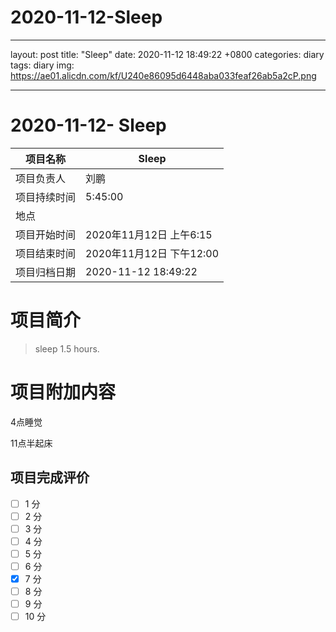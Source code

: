 #  2020-11-12-Sleep
- - - -
layout: post
title: "Sleep"
date: 2020-11-12 18:49:22 +0800
categories: diary
tags: diary
img: https://ae01.alicdn.com/kf/U240e86095d6448aba033feaf26ab5a2cP.png
- - - -

#  2020-11-12- Sleep


| 项目名称     |    Sleep      |
| ------------ | ----------------------- |
| 项目负责人   | 刘鹏                    |
| 项目持续时间 | 5:45:00                 |
| 地点         |     |
| 项目开始时间 | 2020年11月12日 上午6:15 |
| 项目结束时间 | 2020年11月12日 下午12:00 |
| 项目归档日期 | 2020-11-12 18:49:22  |

# 项目简介
> sleep 1.5 hours.  


# 项目附加内容



4点睡觉

11点半起床



## 项目完成评价

- [ ]  1 分
- [ ]  2 分
- [ ]  3 分
- [ ]  4 分
- [ ]  5 分
- [ ]  6 分
- [x]  7 分
- [ ]  8 分
- [ ]  9 分
- [ ]  10 分